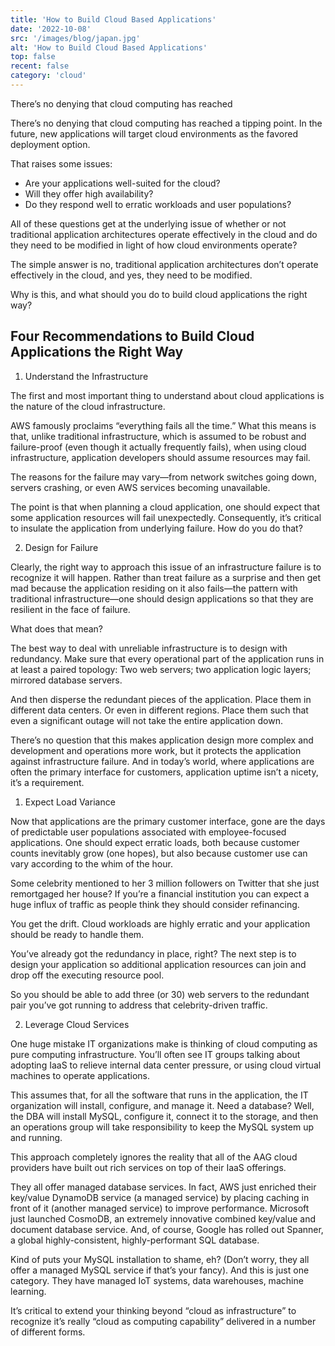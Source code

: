 ```yaml
---
title: 'How to Build Cloud Based Applications'
date: '2022-10-08'
src: '/images/blog/japan.jpg'
alt: 'How to Build Cloud Based Applications'
top: false
recent: false
category: 'cloud'
---
```

There’s no denying that cloud computing has reached
<!-- end -->
There’s no denying that cloud computing has reached a tipping point.  In the future, new applications will target cloud environments as the favored deployment option.

That raises some issues:
- Are your applications well-suited for the cloud?
- Will they offer high availability?
- Do they respond well to erratic workloads and user populations?

All of these questions get at the underlying issue of whether or not traditional application architectures operate effectively in the cloud and do they need to be modified in light of how cloud environments operate?

The simple answer is no, traditional application architectures don’t operate effectively in the cloud, and yes, they need to be modified.

Why is this, and what should you do to build cloud applications the right way?

## Four Recommendations to Build Cloud Applications the Right Way

1. Understand the Infrastructure

The first and most important thing to understand about cloud applications is the nature of the cloud infrastructure.

AWS famously proclaims “everything fails all the time.” What this means is that, unlike traditional infrastructure, which is assumed to be robust and failure-proof (even though it actually frequently fails), when using cloud infrastructure, application developers should assume resources may fail.

The reasons for the failure may vary—from network switches going down, servers crashing, or even AWS services becoming unavailable.

The point is that when planning a cloud application, one should expect that some application resources will fail unexpectedly. Consequently, it’s critical to insulate the application from underlying failure. How do you do that?

2. Design for Failure

Clearly, the right way to approach this issue of an infrastructure failure is to recognize it will happen. Rather than treat failure as a surprise and then get mad because the application residing on it also fails—the pattern with traditional infrastructure—one should design applications so that they are resilient in the face of failure.

What does that mean?

The best way to deal with unreliable infrastructure is to design with redundancy. Make sure that every operational part of the application runs in at least a paired topology: Two web servers; two application logic layers; mirrored database servers.

And then disperse the redundant pieces of the application. Place them in different data centers. Or even in different regions. Place them such that even a significant outage will not take the entire application down.

There’s no question that this makes application design more complex and development and operations more work, but it protects the application against infrastructure failure. And in today’s world, where applications are often the primary interface for customers, application uptime isn’t a nicety, it’s a requirement.

1. Expect Load Variance

Now that applications are the primary customer interface, gone are the days of predictable user populations associated with employee-focused applications. One should expect erratic loads, both because customer counts inevitably grow (one hopes), but also because customer use can vary according to the whim of the hour.

Some celebrity mentioned to her 3 million followers on Twitter that she just remortgaged her house? If you’re a financial institution you can expect a huge influx of traffic as people think they should consider refinancing.

You get the drift. Cloud workloads are highly erratic and your application should be ready to handle them.

You’ve already got the redundancy in place, right? The next step is to design your application so additional application resources can join and drop off the executing resource pool.

So you should be able to add three (or 30) web servers to the redundant pair you’ve got running to address that celebrity-driven traffic.

2. Leverage Cloud Services

One huge mistake IT organizations make is thinking of cloud computing as pure computing infrastructure. You’ll often see IT groups talking about adopting IaaS to relieve internal data center pressure, or using cloud virtual machines to operate applications.

This assumes that, for all the software that runs in the application, the IT organization will install, configure, and manage it. Need a database? Well, the DBA will install MySQL, configure it, connect it to the storage, and then an operations group will take responsibility to keep the MySQL system up and running.

This approach completely ignores the reality that all of the AAG cloud providers have built out rich services on top of their IaaS offerings.

They all offer managed database services. In fact, AWS just enriched their key/value DynamoDB service (a managed service) by placing caching in front of it (another managed service) to improve performance. Microsoft just launched CosmoDB, an extremely innovative combined key/value and document database service. And, of course, Google has rolled out Spanner, a global highly-consistent, highly-performant SQL database.

Kind of puts your MySQL installation to shame, eh? (Don’t worry, they all offer a managed MySQL service if that’s your fancy). And this is just one category. They have managed IoT systems, data warehouses, machine learning.

It’s critical to extend your thinking beyond “cloud as infrastructure” to recognize it’s really “cloud as computing capability” delivered in a number of different forms.